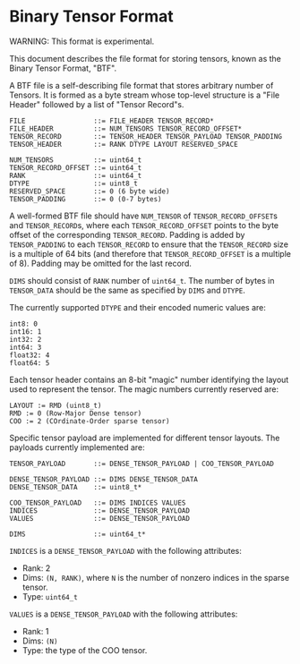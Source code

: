 # Binary Tensor Format

<!--* freshness: {
  owner: 'doak'
  reviewed: '2019-10-22'
} *-->

<!-- TOC -->

WARNING: This format is experimental.

This document describes the file format for storing tensors, known as the Binary
Tensor Format, "BTF".

A BTF file is a self-describing file format that stores arbitrary number of
Tensors. It is formed as a byte stream whose top-level structure is a "File
Header" followed by a list of "Tensor Record"s.

<!-- TODO(doak): Make a diagram for the format -->

```none
FILE                 ::= FILE_HEADER TENSOR_RECORD*
FILE_HEADER          ::= NUM_TENSORS TENSOR_RECORD_OFFSET*
TENSOR_RECORD        ::= TENSOR_HEADER TENSOR_PAYLOAD TENSOR_PADDING
TENSOR_HEADER        ::= RANK DTYPE LAYOUT RESERVED_SPACE

NUM_TENSORS          ::= uint64_t
TENSOR_RECORD_OFFSET ::= uint64_t
RANK                 ::= uint64_t
DTYPE                ::= uint8_t
RESERVED_SPACE       ::= 0 (6 byte wide)
TENSOR_PADDING       ::= 0 (0-7 bytes)
```

A well-formed BTF file should have `NUM_TENSOR` of `TENSOR_RECORD_OFFSET`s and
`TENSOR_RECORD`s, where each `TENSOR_RECORD_OFFSET` points to the byte offset of
the corresponding `TENSOR_RECORD`. Padding is added by `TENSOR_PADDING` to each
`TENSOR_RECORD` to ensure that the `TENSOR_RECORD` size is a multiple of 64 bits
(and therefore that `TENSOR_RECORD_OFFSET` is a multiple of 8). Padding may be
omitted for the last record.

`DIMS` should consist of `RANK` number of `uint64_t`. The number of bytes in
`TENSOR_DATA` should be the same as specified by `DIMS` and `DTYPE`.

The currently supported `DTYPE` and their encoded numeric values are:

```none
int8: 0
int16: 1
int32: 2
int64: 3
float32: 4
float64: 5
```

Each tensor header contains an 8-bit "magic" number identifying the layout used
to represent the tensor. The magic numbers currently reserved are:

<!-- TODO(doak): It's better to have these magic numbers and their names defined
     centrally and import it here and in the languages that parse it to ensure
     they're kept in sync -->

```none
LAYOUT := RMD (uint8_t)
RMD := 0 (Row-Major Dense tensor)
COO := 2 (COrdinate-Order sparse tensor)
```

Specific tensor payload are implemented for different tensor layouts. The
payloads currently implemented are:

```none
TENSOR_PAYLOAD       ::= DENSE_TENSOR_PAYLOAD | COO_TENSOR_PAYLOAD

DENSE_TENSOR_PAYLOAD ::= DIMS DENSE_TENSOR_DATA
DENSE_TENSOR_DATA    ::= uint8_t*

COO_TENSOR_PAYLOAD   ::= DIMS INDICES VALUES
INDICES              ::= DENSE_TENSOR_PAYLOAD
VALUES               ::= DENSE_TENSOR_PAYLOAD

DIMS                 ::= uint64_t*
```

`INDICES` is a `DENSE_TENSOR_PAYLOAD` with the following attributes:

-   Rank: 2
-   Dims: `(N, RANK)`, where `N` is the number of nonzero indices in the sparse
    tensor.
-   Type: `uint64_t`

`VALUES` is a `DENSE_TENSOR_PAYLOAD` with the following attributes:

-   Rank: 1
-   Dims: `(N)`
-   Type: the type of the COO tensor.
